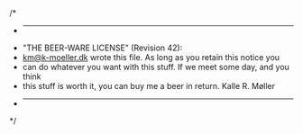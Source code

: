 /*
 * ----------------------------------------------------------------------------
 * "THE BEER-WARE LICENSE" (Revision 42):
 * <km@k-moeller.dk> wrote this file.  As long as you retain this notice you
 * can do whatever you want with this stuff. If we meet some day, and you think
 * this stuff is worth it, you can buy me a beer in return.   Kalle R. Møller
 * ----------------------------------------------------------------------------
 */
